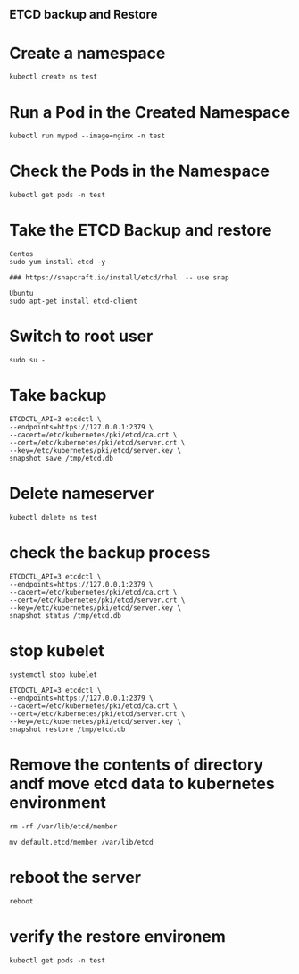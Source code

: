 ## ETCD backup and Restore


# Create a namespace
```
kubectl create ns test

```
# Run a Pod in the Created Namespace
```
kubectl run mypod --image=nginx -n test

```
# Check the Pods in the Namespace
```
kubectl get pods -n test
```
# Take the ETCD Backup and restore

```
Centos
sudo yum install etcd -y

### https://snapcraft.io/install/etcd/rhel  -- use snap

Ubuntu
sudo apt-get install etcd-client
```

# Switch to root user
```
sudo su -

```
# Take backup

```
ETCDCTL_API=3 etcdctl \
--endpoints=https://127.0.0.1:2379 \
--cacert=/etc/kubernetes/pki/etcd/ca.crt \
--cert=/etc/kubernetes/pki/etcd/server.crt \
--key=/etc/kubernetes/pki/etcd/server.key \
snapshot save /tmp/etcd.db

```
# Delete nameserver

```
kubectl delete ns test

```
# check the backup process
```
ETCDCTL_API=3 etcdctl \
--endpoints=https://127.0.0.1:2379 \
--cacert=/etc/kubernetes/pki/etcd/ca.crt \
--cert=/etc/kubernetes/pki/etcd/server.crt \
--key=/etc/kubernetes/pki/etcd/server.key \
snapshot status /tmp/etcd.db
```
# stop kubelet

```
systemctl stop kubelet
```
```
ETCDCTL_API=3 etcdctl \
--endpoints=https://127.0.0.1:2379 \
--cacert=/etc/kubernetes/pki/etcd/ca.crt \
--cert=/etc/kubernetes/pki/etcd/server.crt \
--key=/etc/kubernetes/pki/etcd/server.key \
snapshot restore /tmp/etcd.db

```
# Remove the contents of directory andf move etcd data to kubernetes environment

```
rm -rf /var/lib/etcd/member

```
```
mv default.etcd/member /var/lib/etcd

```
# reboot the server

```
reboot
```
# verify the restore environem

```
kubectl get pods -n test

```
 
